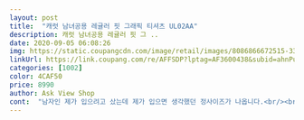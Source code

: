```yaml
---
layout: post 
title:  "캐럿 남녀공용 레귤러 핏 그래픽 티셔츠 UL02AA" 
description: 캐럿 남녀공용 레귤러 핏 그 ..
date: 2020-09-05 06:08:26 
img: https://static.coupangcdn.com/image/retail/images/8086866672515-3393c623-d07b-493a-8aac-7a522c4a3fea.jpg 
linkUrl: https://link.coupang.com/re/AFFSDP?lptag=AF3600438&subid=ahnPublicAsk&pageKey=1776965270&itemId=3025868650&vendorItemId=71013984142&traceid=V0-113-fe1329c07a15b6de 
categories: [1002] 
color: 4CAF50 
price: 8990 
author: Ask View Shop 
cont:  "남자인 제가 입으려고 샀는데 제가 입으면 생각했던 정사이즈가 나옵니다.<br/><br/>딱 여름에 입고 좋은 두께감이고 프린트가 두꺼워서 고급스러워 보입니다.<br/><br/>면 재질도 좋고 프린트도 깔끔해서 외출복으로 입어도 될 꺼 같아요.<br/><br/>바지랑도 스커트랑도 잘 입을거 같아요 원단도 부드럽고 좋아요(너무 얇고 후들거리면 들러붙고 비쳐서 부담스러운데 이 원단은 그렇지 않아서 좋네요)<br/>오늘 배송받았어요 상큼한 연노랑컬러가 예뻐요<br/>와이프도 마음에 들어해서 입어보니 XL는 너무 큰것 같고 L을 입으면 박시하게 이쁠것 같아요.<br/><br/>집 근처 헬스장 다닐때 입으려고 산건데 기대이상으로 만족합니다.<br/><br/>" 
---
```

